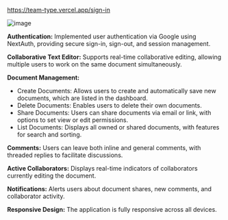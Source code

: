 https://team-type.vercel.app/sign-in

![image](https://github.com/user-attachments/assets/dcd44337-0c25-45b2-8afc-b197294fadb7)

**Authentication:** Implemented user authentication via Google using NextAuth, providing secure sign-in, sign-out, and session management.

**Collaborative Text Editor:** Supports real-time collaborative editing, allowing multiple users to work on the same document simultaneously.

**Document Management:**
- Create Documents: Allows users to create and automatically save new documents, which are listed in the dashboard.
- Delete Documents: Enables users to delete their own documents.
- Share Documents: Users can share documents via email or link, with options to set view or edit permissions.
- List Documents: Displays all owned or shared documents, with features for search and sorting.

**Comments:** Users can leave both inline and general comments, with threaded replies to facilitate discussions.

**Active Collaborators:** Displays real-time indicators of collaborators currently editing the document.

**Notifications:** Alerts users about document shares, new comments, and collaborator activity.

**Responsive Design:** The application is fully responsive across all devices.
